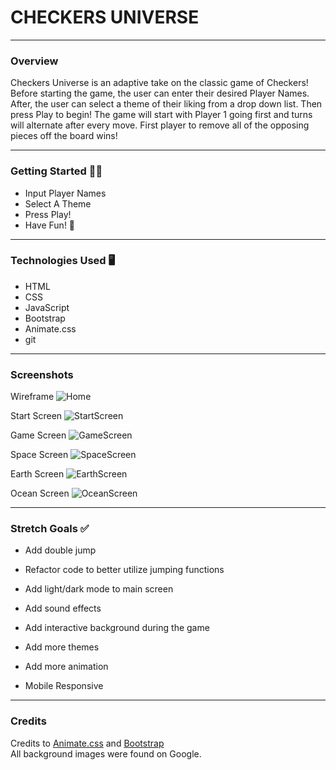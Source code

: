 # CHECKERS UNIVERSE

*** 

### Overview 

Checkers Universe is an adaptive take on the classic game of Checkers! Before starting the game, the user can enter their desired Player Names. After, the user can select a theme of their liking from a drop down list. Then press Play to begin! The game will start with Player 1 going first and turns will alternate after every move. First player to remove all of the opposing pieces off the board wins!


***

### Getting Started 🏃‍♂️

- Input Player Names
- Select A Theme
- Press Play!
- Have Fun! 🎉

<!-- ## [Play Here!](https://vongdara16.github.io/checkers-universe/) -->
***


### Technologies Used 🖥

- HTML
- CSS
- JavaScript
- Bootstrap
- Animate.css
- git

***

### Screenshots

Wireframe
![Home](https://i.imgur.com/CzgTlmz.png)

Start Screen
![StartScreen](https://i.imgur.com/0ygo60n.png)

Game Screen
![GameScreen](https://i.imgur.com/3FMTXSE.png)

Space Screen
![SpaceScreen](https://i.imgur.com/tT7Eyxq.png)

Earth Screen
![EarthScreen](https://i.imgur.com/u0bJUzV.png)

Ocean Screen
![OceanScreen](https://i.imgur.com/AkTlG0N.png)

***

### Stretch Goals ✅

- Add double jump

- Refactor code to better utilize jumping functions

- Add light/dark mode to main screen

- Add sound effects

- Add interactive background during the game

- Add more themes

- Add more animation

- Mobile Responsive


***

### Credits 

Credits to [Animate.css](https://animate.style/) and [Bootstrap](https://getbootstrap.com/docs/5.1/getting-started/introduction/)  
All background images were found on Google.


